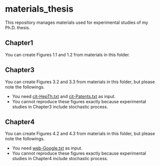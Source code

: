 # materials_thesis
This repository manages materials used for experimental studies of my Ph.D. thesis.

## Chapter1
You can create Figures 1.1 and 1.2 from materials in this folder.

## Chapter3
You can create Figures 3.2 and 3.3 from materials in this folder, but please note the followings. 

- You need [cit-HepTh.txt](https://snap.stanford.edu/data/cit-HepTh.html) and [cit-Patents.txt](https://snap.stanford.edu/data/cit-Patents.html) as input.
- You cannot reproduce these figures exactly because experimental studies in Chapter3 include stochastic process. 

## Chapter4
You can create Figures 4.2 and 4.3 from materials in this folder, but please note the followings.

- You need [web-Google.txt](https://snap.stanford.edu/data/web-Google.html) as input.
- You cannot reproduce these figures exactly because experimental studies in Chapter4 include stochastic process. 
